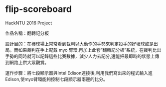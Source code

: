 # flip-scoreboard

HackNTU 2016 Project

作品名稱：翻轉記分板

設計目的：在棒球場上常常看到裁判以大動作的手勢來判定投手的好壞球或是出局。而如果裁判在手上配戴 myo 臂環,再加上此套”翻轉記分板”系統，在裁判比出手勢的同時就可以記錄這些比賽數據，減少人力去記分,還能把最即時的狀態上傳到網路上供大眾觀賞。

運作步驟：將七段顯示器與Intel Edison連接後,利用我們寫出來的程式輸入進Edison,使myo臂環能夠控制七段顯示器兩邊的比分。
